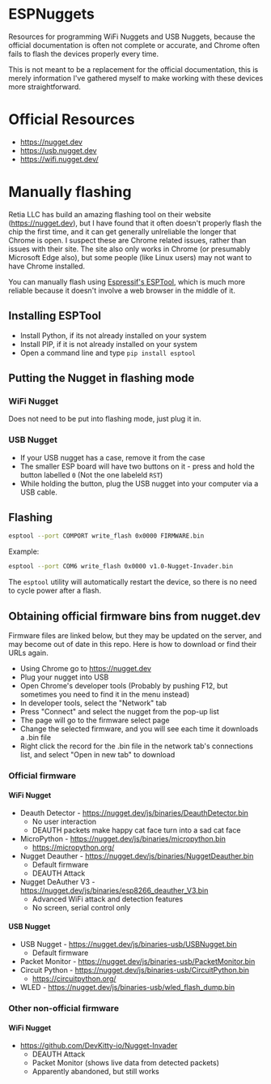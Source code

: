 # ESPNuggets
Resources for programming WiFi Nuggets and USB Nuggets, because the official documentation is often not complete or accurate, and Chrome often fails to flash the devices properly every time.

This is not meant to be a replacement for the official documentation, this is merely information I've gathered myself to make working with these devices more straightforward.

# Official Resources
- https://nugget.dev
- https://usb.nugget.dev
- https://wifi.nugget.dev/

# Manually flashing
Retia LLC has build an amazing flashing tool on their website (https://nugget.dev), but I have found that it often doesn't properly flash the chip the first time, and it can get generally unlreliable the longer that Chrome is open. I suspect these are Chrome related issues, rather than issues with their site. The site also only works in Chrome (or presumably Microsoft Edge also), but some people (like Linux users) may not want to have Chrome installed.

You can manually flash using [Espressif's ESPTool](https://docs.espressif.com/projects/esptool/en/latest/esp32/installation.html), which is much more reliable because it doesn't involve a web browser in the middle of it.

## Installing ESPTool
 - Install Python, if its not already installed on your system
 - Install PIP, if it is not already installed on your system
 - Open a command line and type `pip install esptool`

## Putting the Nugget in flashing mode
### WiFi Nugget
Does not need to be put into flashing mode, just plug it in.

### USB Nugget
- If your USB nugget has a case, remove it from the case
- The smaller ESP board will have two buttons on it - press and hold the button labelled `0` (Not the one labeleld `RST`)
- While holding the button, plug the USB nugget into your computer via a USB cable.

## Flashing
```sh
esptool --port COMPORT write_flash 0x0000 FIRMWARE.bin
```
Example:
```sh
esptool --port COM6 write_flash 0x0000 v1.0-Nugget-Invader.bin
```

The `esptool` utility will automatically restart the device, so there is no need to cycle power after a flash.

## Obtaining official firmware bins from nugget.dev
Firmware files are linked below, but they may be updated on the server, and may become out of date in this repo. Here is how to download or find their URLs again.
 - Using Chrome go to https://nugget.dev
 - Plug your nugget into USB
 - Open Chrome's developer tools (Probably by pushing F12, but sometimes you need to find it in the menu instead)
 - In developer tools, select the "Network" tab
 - Press "Connect" and select the nugget from the pop-up list
 - The page will go to the firmware select page
 - Change the selected firmware, and you will see each time it downloads a .bin file
 - Right click the record for the .bin file in the network tab's connections list, and select "Open in new tab" to download

### Official firmware
#### WiFi Nugget
 - Deauth Detector - https://nugget.dev/js/binaries/DeauthDetector.bin
   - No user interaction
   - DEAUTH packets make happy cat face turn into a sad cat face
 - MicroPython - https://nugget.dev/js/binaries/micropython.bin
   - https://micropython.org/
 - Nugget Deauther - https://nugget.dev/js/binaries/NuggetDeauther.bin
   - Default firmware
   - DEAUTH Attack
 - Nugget DeAuther V3 - https://nugget.dev/js/binaries/esp8266_deauther_V3.bin
   - Advanced WiFi attack and detection features
   - No screen, serial control only

#### USB Nugget
 - USB Nugget - https://nugget.dev/js/binaries-usb/USBNugget.bin
   - Default firmware
 - Packet Monitor - https://nugget.dev/js/binaries-usb/PacketMonitor.bin
 - Circuit Python - https://nugget.dev/js/binaries-usb/CircuitPython.bin
   - https://circuitpython.org/
 - WLED - https://nugget.dev/js/binaries-usb/wled_flash_dump.bin


### Other non-official firmware
#### WiFi Nugget
 - https://github.com/DevKitty-io/Nugget-Invader
   - DEAUTH Attack
   - Packet Monitor (shows live data from detected packets)
   - Apparently abandoned, but still works
